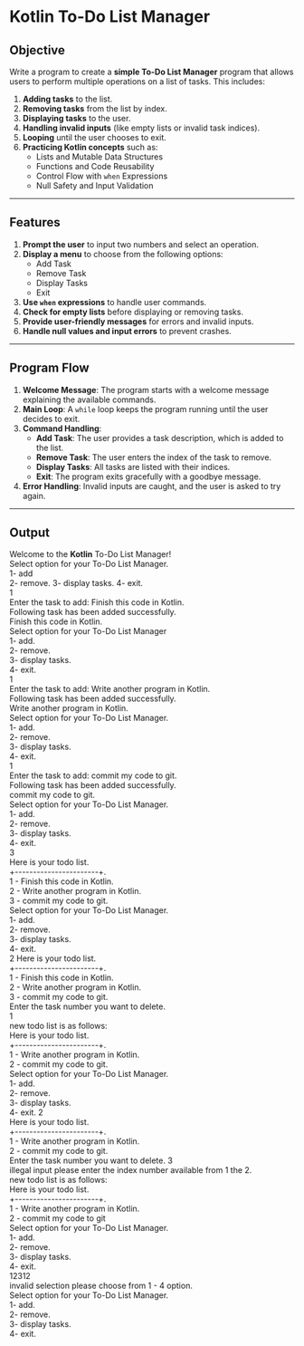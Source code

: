 # Kotlin To-Do List Manager

## Objective
Write a program to create a **simple To-Do List Manager** program that allows users to perform multiple operations on a list of tasks. This includes:
1. **Adding tasks** to the list.
2. **Removing tasks** from the list by index.
3. **Displaying tasks** to the user.
4. **Handling invalid inputs** (like empty lists or invalid task indices).
5. **Looping** until the user chooses to exit.
6. **Practicing Kotlin concepts** such as:
    - Lists and Mutable Data Structures
    - Functions and Code Reusability
    - Control Flow with `when` Expressions
    - Null Safety and Input Validation

---

## Features
1. **Prompt the user** to input two numbers and select an operation.
2. **Display a menu** to choose from the following options:
    - Add Task
    - Remove Task
    - Display Tasks
    - Exit
3. **Use `when` expressions** to handle user commands.
4. **Check for empty lists** before displaying or removing tasks.
5. **Provide user-friendly messages** for errors and invalid inputs.
6. **Handle null values and input errors** to prevent crashes.

---

## Program Flow
1. **Welcome Message**: The program starts with a welcome message explaining the available commands.
2. **Main Loop**: A `while` loop keeps the program running until the user decides to exit.
3. **Command Handling**:
    - **Add Task**: The user provides a task description, which is added to the list.
    - **Remove Task**: The user enters the index of the task to remove.
    - **Display Tasks**: All tasks are listed with their indices.
    - **Exit**: The program exits gracefully with a goodbye message.
4. **Error Handling**: Invalid inputs are caught, and the user is asked to try again.

---

## Output 

Welcome to the **Kotlin** To-Do List Manager!  
Select option for your To-Do List Manager.  
1- add  
2- remove. 
3- display tasks. 
4- exit.  
1  
Enter the task to add: Finish this code in Kotlin.  
Following task has been added successfully.  
Finish this code in Kotlin.  
Select option for your To-Do List Manager   
1- add.  
2- remove.  
3- display tasks.  
4- exit.  
1  
Enter the task to add: Write another program in Kotlin.  
Following task has been added successfully.   
Write another program in Kotlin.  
Select option for your To-Do List Manager.  
1- add.  
2- remove.  
3- display tasks.  
4- exit.  
1  
Enter the task to add: commit my code to git.  
Following task has been added successfully.  
commit my code to git.  
Select option for your To-Do List Manager.  
1- add.   
2- remove.   
3- display tasks.   
4- exit.  
3  
Here is your todo list.   
+-----------------------+.   
1 - Finish this code in Kotlin.   
2 - Write another program in Kotlin.    
3 - commit my code to git.   
Select option for your To-Do List Manager.   
1- add.   
2- remove.  
3- display tasks.   
4- exit.  
2 
Here is your todo list.  
+-----------------------+.   
1 - Finish this code in Kotlin.    
2 - Write another program in Kotlin.   
3 - commit my code to git.   
Enter the task number you want to delete.   
1  
new todo list is as follows:      
Here is your todo list.  
+-----------------------+.   
1 - Write another program in Kotlin.   
2 - commit my code to git.   
Select option for your To-Do List Manager.    
1- add.   
2- remove.   
3- display tasks.  
4- exit.
2  
Here is your todo list.  
+-----------------------+.  
1 - Write another program in Kotlin.  
2 - commit my code to git.  
Enter the task number you want to delete.
3  
illegal input please enter the index number available from 1 the 2.  
new todo list is as follows:    
Here is your todo list.   
+-----------------------+.    
1 - Write another program in Kotlin.  
2 - commit my code to git    
Select option for your To-Do List Manager.   
1- add.  
2- remove.   
3- display tasks.   
4- exit.   
12312       
invalid selection please choose from 1 - 4 option.    
Select option for your To-Do List Manager.    
1- add.  
2- remove.  
3- display tasks.   
4- exit.   